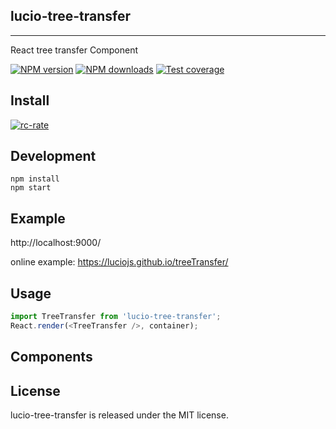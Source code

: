 ## lucio-tree-transfer
---

React tree transfer Component

<p>

</p>

[![NPM version](https://img.shields.io/npm/v/lucio-tree-transfer.svg?style=flat)](https://npmjs.org/package/lucio-tree-transfer)
[![NPM downloads](http://img.shields.io/npm/dm/lucio-tree-transfer.svg?style=flat)](https://npmjs.org/package/lucio-tree-transfer)
[![Test coverage](https://img.shields.io/codecov/c/github/luciojs/tree-transfer/master.svg?style=flat-square)](https://codecov.io/gh/luciojs/tree-transfer/branch/master)

## Install

[![rc-rate](https://nodei.co/npm/lucio-tree-transfer.png)](https://npmjs.org/package/lucio-tree-transfer)


## Development

```
npm install
npm start
```

## Example

http://localhost:9000/

online example: https://luciojs.github.io/treeTransfer/


## Usage

```js
import TreeTransfer from 'lucio-tree-transfer';
React.render(<TreeTransfer />, container);
```

## Components

## License

lucio-tree-transfer is released under the MIT license.
